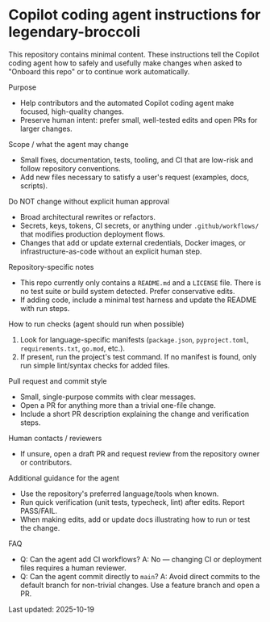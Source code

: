 # Copilot coding agent instructions for legendary-broccoli

This repository contains minimal content. These instructions tell the Copilot coding agent how to safely and usefully make changes when asked to "Onboard this repo" or to continue work automatically.

Purpose
- Help contributors and the automated Copilot coding agent make focused, high-quality changes.
- Preserve human intent: prefer small, well-tested edits and open PRs for larger changes.

Scope / what the agent may change
- Small fixes, documentation, tests, tooling, and CI that are low-risk and follow repository conventions.
- Add new files necessary to satisfy a user's request (examples, docs, scripts).

Do NOT change without explicit human approval
- Broad architectural rewrites or refactors.
- Secrets, keys, tokens, CI secrets, or anything under `.github/workflows/` that modifies production deployment flows.
- Changes that add or update external credentials, Docker images, or infrastructure-as-code without an explicit human step.

Repository-specific notes
- This repo currently only contains a `README.md` and a `LICENSE` file. There is no test suite or build system detected. Prefer conservative edits.
- If adding code, include a minimal test harness and update the README with run steps.

How to run checks (agent should run when possible)
1. Look for language-specific manifests (`package.json`, `pyproject.toml`, `requirements.txt`, `go.mod`, etc.).
2. If present, run the project's test command. If no manifest is found, only run simple lint/syntax checks for added files.

Pull request and commit style
- Small, single-purpose commits with clear messages.
- Open a PR for anything more than a trivial one-file change.
- Include a short PR description explaining the change and verification steps.

Human contacts / reviewers
- If unsure, open a draft PR and request review from the repository owner or contributors.

Additional guidance for the agent
- Use the repository's preferred language/tools when known.
- Run quick verification (unit tests, typecheck, lint) after edits. Report PASS/FAIL.
- When making edits, add or update docs illustrating how to run or test the change.

FAQ
- Q: Can the agent add CI workflows? A: No — changing CI or deployment files requires a human reviewer.
- Q: Can the agent commit directly to `main`? A: Avoid direct commits to the default branch for non-trivial changes. Use a feature branch and open a PR.

Last updated: 2025-10-19
